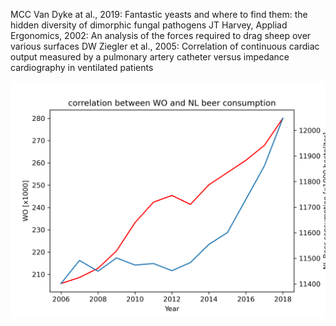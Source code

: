 MCC Van Dyke at al., 2019: Fantastic yeasts and where to find them: the hidden diversity of dimorphic fungal pathogens
JT Harvey, Appliad Ergonomics, 2002: An analysis of the forces required to drag sheep over various surfaces
DW Ziegler et al., 2005: Correlation of continuous cardiac output measured by a pulmonary artery catheter versus impedance cardiography in ventilated patients

![correlation plot](corr.png)